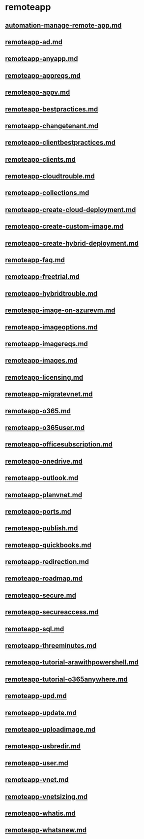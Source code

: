 # remoteapp
## [automation-manage-remote-app.md](automation-manage-remote-app.md)
## [remoteapp-ad.md](remoteapp-ad.md)
## [remoteapp-anyapp.md](remoteapp-anyapp.md)
## [remoteapp-appreqs.md](remoteapp-appreqs.md)
## [remoteapp-appv.md](remoteapp-appv.md)
## [remoteapp-bestpractices.md](remoteapp-bestpractices.md)
## [remoteapp-changetenant.md](remoteapp-changetenant.md)
## [remoteapp-clientbestpractices.md](remoteapp-clientbestpractices.md)
## [remoteapp-clients.md](remoteapp-clients.md)
## [remoteapp-cloudtrouble.md](remoteapp-cloudtrouble.md)
## [remoteapp-collections.md](remoteapp-collections.md)
## [remoteapp-create-cloud-deployment.md](remoteapp-create-cloud-deployment.md)
## [remoteapp-create-custom-image.md](remoteapp-create-custom-image.md)
## [remoteapp-create-hybrid-deployment.md](remoteapp-create-hybrid-deployment.md)
## [remoteapp-faq.md](remoteapp-faq.md)
## [remoteapp-freetrial.md](remoteapp-freetrial.md)
## [remoteapp-hybridtrouble.md](remoteapp-hybridtrouble.md)
## [remoteapp-image-on-azurevm.md](remoteapp-image-on-azurevm.md)
## [remoteapp-imageoptions.md](remoteapp-imageoptions.md)
## [remoteapp-imagereqs.md](remoteapp-imagereqs.md)
## [remoteapp-images.md](remoteapp-images.md)
## [remoteapp-licensing.md](remoteapp-licensing.md)
## [remoteapp-migratevnet.md](remoteapp-migratevnet.md)
## [remoteapp-o365.md](remoteapp-o365.md)
## [remoteapp-o365user.md](remoteapp-o365user.md)
## [remoteapp-officesubscription.md](remoteapp-officesubscription.md)
## [remoteapp-onedrive.md](remoteapp-onedrive.md)
## [remoteapp-outlook.md](remoteapp-outlook.md)
## [remoteapp-planvnet.md](remoteapp-planvnet.md)
## [remoteapp-ports.md](remoteapp-ports.md)
## [remoteapp-publish.md](remoteapp-publish.md)
## [remoteapp-quickbooks.md](remoteapp-quickbooks.md)
## [remoteapp-redirection.md](remoteapp-redirection.md)
## [remoteapp-roadmap.md](remoteapp-roadmap.md)
## [remoteapp-secure.md](remoteapp-secure.md)
## [remoteapp-secureaccess.md](remoteapp-secureaccess.md)
## [remoteapp-sql.md](remoteapp-sql.md)
## [remoteapp-threeminutes.md](remoteapp-threeminutes.md)
## [remoteapp-tutorial-arawithpowershell.md](remoteapp-tutorial-arawithpowershell.md)
## [remoteapp-tutorial-o365anywhere.md](remoteapp-tutorial-o365anywhere.md)
## [remoteapp-upd.md](remoteapp-upd.md)
## [remoteapp-update.md](remoteapp-update.md)
## [remoteapp-uploadimage.md](remoteapp-uploadimage.md)
## [remoteapp-usbredir.md](remoteapp-usbredir.md)
## [remoteapp-user.md](remoteapp-user.md)
## [remoteapp-vnet.md](remoteapp-vnet.md)
## [remoteapp-vnetsizing.md](remoteapp-vnetsizing.md)
## [remoteapp-whatis.md](remoteapp-whatis.md)
## [remoteapp-whatsnew.md](remoteapp-whatsnew.md)
